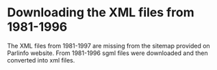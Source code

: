 # Downloading the XML files from 1981-1996

The XML files from 1981-1997 are missing from the sitemap provided on Parlinfo website. From 1981-1996 sgml files were downloaded and then converted into xml files.
